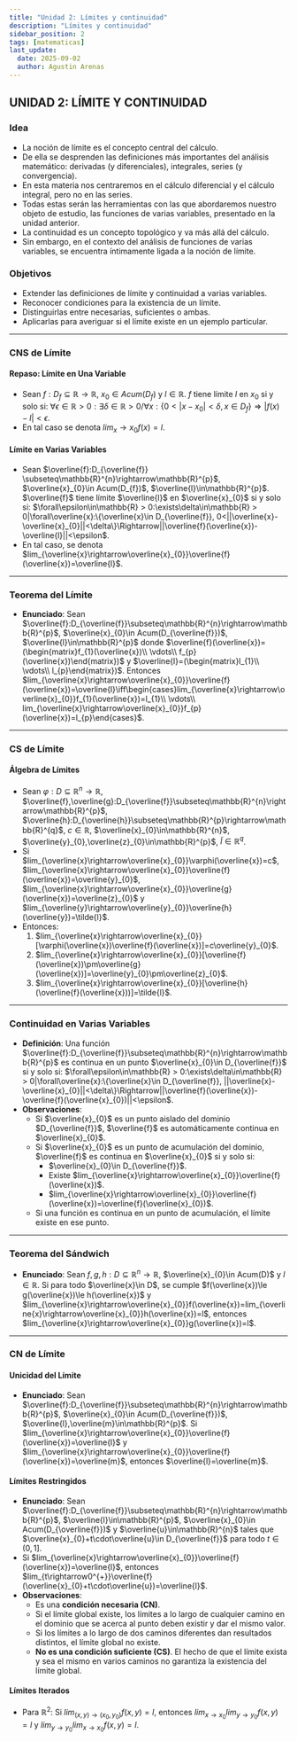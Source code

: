 ```yaml
---
title: "Unidad 2: Límites y continuidad"
description: "Límites y continuidad"
sidebar_position: 2
tags: [matematicas]
last_update:
  date: 2025-09-02
  author: Agustin Arenas
---
```


## UNIDAD 2: LÍMITE Y CONTINUIDAD

### Idea

- La noción de límite es el concepto central del cálculo.
- De ella se desprenden las definiciones más importantes del análisis matemático: derivadas (y diferenciales), integrales, series (y convergencia).
- En esta materia nos centraremos en el cálculo diferencial y el cálculo integral, pero no en las series.
- Todas estas serán las herramientas con las que abordaremos nuestro objeto de estudio, las funciones de varias variables, presentado en la unidad anterior.
- La continuidad es un concepto topológico y va más allá del cálculo.
- Sin embargo, en el contexto del análisis de funciones de varias variables, se encuentra íntimamente ligada a la noción de límite.

### Objetivos

- Extender las definiciones de límite y continuidad a varias variables.
- Reconocer condiciones para la existencia de un límite.
- Distinguirlas entre necesarias, suficientes o ambas.
- Aplicarlas para averiguar si el límite existe en un ejemplo particular.

---

### CNS de Límite

#### Repaso: Límite en Una Variable

- Sean $f:D_{f}\subseteq \mathbb{R} \rightarrow \mathbb{R}$, $x_{0}\in Acum(D_{f})$ y $l\in\mathbb{R}$. $f$ tiene límite $l$ en $x_{0}$ si y solo si:
  $\forall\epsilon\in\mathbb{R} > 0:\exists\delta\in\mathbb{R} > 0 /\forall x:\{0 < |x-x_{0}| < \delta, x\in D_{f}\}\Rightarrow|f(x)-l| < \epsilon$.
- En tal caso se denota $lim_x\rightarrow x_{0}f(x)=l$.

#### Límite en Varias Variables

- Sean $\overline{f}:D_{\overline{f}} \subseteq\mathbb{R}^{n}\rightarrow\mathbb{R}^{p}$, $\overline{x}_{0}\in Acum(D_{f})$, $\overline{l}\in\mathbb{R}^{p}$. $\overline{f}$ tiene límite $\overline{l}$ en $\overline{x}_{0}$ si y solo si:
  $\forall\epsilon\in\mathbb{R} > 0:\exists\delta\in\mathbb{R} > 0|\forall\overline{x}:\{\overline{x}\in D_{\overline{f}}, 0<||\overline{x}-\overline{x}_{0}||<\delta\}\Rightarrow||\overline{f}(\overline{x})-\overline{l}||<\epsilon$.
- En tal caso, se denota $lim_{\overline{x}\rightarrow\overline{x}_{0}}\overline{f}(\overline{x})=\overline{l}$.

---

### Teorema del Límite

- **Enunciado**: Sean $\overline{f}:D_{\overline{f}}\subseteq\mathbb{R}^{n}\rightarrow\mathbb{R}^{p}$, $\overline{x}_{0}\in Acum(D_{\overline{f}})$, $\overline{l}\in\mathbb{R}^{p}$ donde $\overline{f}(\overline{x})=(\begin{matrix}f_{1}(\overline{x})\\ \vdots\\ f_{p}(\overline{x})\end{matrix})$ y $\overline{l}=(\begin{matrix}l_{1}\\ \vdots\\ l_{p}\end{matrix})$.
  Entonces $lim_{\overline{x}\rightarrow\overline{x}_{0}}\overline{f}(\overline{x})=\overline{l}\iff\begin{cases}lim_{\overline{x}\rightarrow\overline{x}_{0}}f_{1}(\overline{x})=l_{1}\\ \vdots\\ lim_{\overline{x}\rightarrow\overline{x}_{0}}f_{p}(\overline{x})=l_{p}\end{cases}$.

---

### CS de Límite

#### Álgebra de Límites

- Sean $\varphi:D\subseteq\mathbb{R}^{n}\rightarrow\mathbb{R}$, $\overline{f},\overline{g}:D_{\overline{f}}\subseteq\mathbb{R}^{n}\rightarrow\mathbb{R}^{p}$, $\overline{h}:D_{\overline{h}}\subseteq\mathbb{R}^{p}\rightarrow\mathbb{R}^{q}$, $c\in\mathbb{R}$, $\overline{x}_{0}\in\mathbb{R}^{n}$, $\overline{y}_{0},\overline{z}_{0}\in\mathbb{R}^{p}$, $\tilde{l}\in\mathbb{R}^{q}$.
- Si $lim_{\overline{x}\rightarrow\overline{x}_{0}}\varphi(\overline{x})=c$, $lim_{\overline{x}\rightarrow\overline{x}_{0}}\overline{f}(\overline{x})=\overline{y}_{0}$, $lim_{\overline{x}\rightarrow\overline{x}_{0}}\overline{g}(\overline{x})=\overline{z}_{0}$ y $lim_{\overline{y}\rightarrow\overline{y}_{0}}\overline{h}(\overline{y})=\tilde{l}$.
- Entonces:
  1. $lim_{\overline{x}\rightarrow\overline{x}_{0}}[\varphi(\overline{x})\overline{f}(\overline{x})]=c\overline{y}_{0}$.
  2. $lim_{\overline{x}\rightarrow\overline{x}_{0}}[\overline{f}(\overline{x})\pm\overline{g}(\overline{x})]=\overline{y}_{0}\pm\overline{z}_{0}$.
  3. $lim_{\overline{x}\rightarrow\overline{x}_{0}}[\overline{h}(\overline{f}(\overline{x}))]=\tilde{l}$.

---

### Continuidad en Varias Variables

- **Definición**: Una función $\overline{f}:D_{\overline{f}}\subseteq\mathbb{R}^{n}\rightarrow\mathbb{R}^{p}$ es continua en un punto $\overline{x}_{0}\in D_{\overline{f}}$ si y solo si:
  $\forall\epsilon\in\mathbb{R} > 0:\exists\delta\in\mathbb{R} > 0|\forall\overline{x}:\{\overline{x}\in D_{\overline{f}}, ||\overline{x}-\overline{x}_{0}||<\delta\}\Rightarrow||\overline{f}(\overline{x})-\overline{f}(\overline{x}_{0})||<\epsilon$.
- **Observaciones**:
  - Si $\overline{x}_{0}$ es un punto aislado del dominio $D_{\overline{f}}$, $\overline{f}$ es automáticamente continua en $\overline{x}_{0}$.
  - Si $\overline{x}_{0}$ es un punto de acumulación del dominio, $\overline{f}$ es continua en $\overline{x}_{0}$ si y solo si:
    - $\overline{x}_{0}\in D_{\overline{f}}$.
    - Existe $lim_{\overline{x}\rightarrow\overline{x}_{0}}\overline{f}(\overline{x})$.
    - $lim_{\overline{x}\rightarrow\overline{x}_{0}}\overline{f}(\overline{x})=\overline{f}(\overline{x}_{0})$.
  - Si una función es continua en un punto de acumulación, el límite existe en ese punto.

---

### Teorema del Sándwich

- **Enunciado**: Sean $f,g,h:D\subseteq\mathbb{R}^{n}\rightarrow\mathbb{R}$, $\overline{x}_{0}\in Acum(D)$ y $l\in\mathbb{R}$. Si para todo $\overline{x}\in D$, se cumple $f(\overline{x})\le g(\overline{x})\le h(\overline{x})$ y $lim_{\overline{x}\rightarrow\overline{x}_{0}}f(\overline{x})=lim_{\overline{x}\rightarrow\overline{x}_{0}}h(\overline{x})=l$, entonces $lim_{\overline{x}\rightarrow\overline{x}_{0}}g(\overline{x})=l$.

---

### CN de Límite

#### Unicidad del Límite

- **Enunciado**: Sean $\overline{f}:D_{\overline{f}}\subseteq\mathbb{R}^{n}\rightarrow\mathbb{R}^{p}$, $\overline{x}_{0}\in Acum(D_{\overline{f}})$, $\overline{l},\overline{m}\in\mathbb{R}^{p}$.
  Si $lim_{\overline{x}\rightarrow\overline{x}_{0}}\overline{f}(\overline{x})=\overline{l}$ y $lim_{\overline{x}\rightarrow\overline{x}_{0}}\overline{f}(\overline{x})=\overline{m}$, entonces $\overline{l}=\overline{m}$.

#### Límites Restringidos

- **Enunciado**: Sean $\overline{f}:D_{\overline{f}}\subseteq\mathbb{R}^{n}\rightarrow\mathbb{R}^{p}$, $\overline{l}\in\mathbb{R}^{p}$, $\overline{x}_{0}\in Acum(D_{\overline{f}})$ y $\overline{u}\in\mathbb{R}^{n}$ tales que $\overline{x}_{0}+t\cdot\overline{u}\in D_{\overline{f}}$ para todo $t\in(0,1]$.
- Si $lim_{\overline{x}\rightarrow\overline{x}_{0}}\overline{f}(\overline{x})=\overline{l}$, entonces $lim_{t\rightarrow0^{+}}\overline{f}(\overline{x}_{0}+t\cdot\overline{u})=\overline{l}$.
- **Observaciones**:
  - Es una **condición necesaria (CN)**.
  - Si el límite global existe, los límites a lo largo de cualquier camino en el dominio que se acerca al punto deben existir y dar el mismo valor.
  - Si los límites a lo largo de dos caminos diferentes dan resultados distintos, el límite global no existe.
  - **No es una condición suficiente (CS)**. El hecho de que el límite exista y sea el mismo en varios caminos no garantiza la existencia del límite global.

#### Límites Iterados

- Para $\mathbb{R}^{2}$: Si $lim_{(x,y)\rightarrow(x_{0},y_{0})}f(x,y)=l$, entonces $lim_{x\rightarrow x_{0}}lim_{y\rightarrow y_{0}}f(x,y)=l$ y $lim_{y\rightarrow y_{0}}lim_{x\rightarrow x_{0}}f(x,y)=l$.
